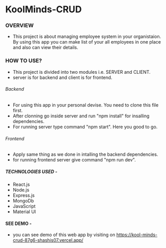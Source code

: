 # KoolMinds-CRUD

### OVERVIEW

- This project is about managing employee system in your organistaion. By using this app you can make list of your all employees in one place and also can view their details.

### HOW TO USE?

- This project is divided into two modules i.e. SERVER and CLIENT.
- server is for backend and client is for frontend.

###### Backend

- For using this app in your personal devise. You need to clone this file first.
- After clonning go inside server and run "npm install" for insalling dependencies.
- For running server type command "npm start". Here you good to go.

###### Frontend

- Apply same thing as we done in intalling the backend dependencies.
- for running frontend server give command "npm run dev".

##### TECHNOLOGIES USED -
- React.js
- Node.js
- Express.js
- MongoDb
- JavaScript
- Material UI

#### SEE DEMO -

- you can see demo of this web app by visiting on https://kool-minds-crud-87g6-shashis07.vercel.app/